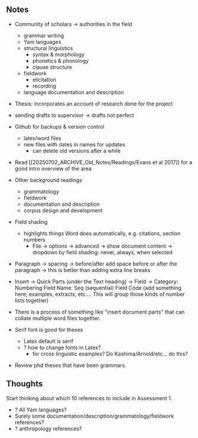## Notes

- Community of scholars -> authorities in the field
	- grammar writing
	- Yam languages
	- structural linguistics
		- syntax & morphology
		- phonetics & phonology
		- clause structure
	- fieldwork
		- elicitation
		- recording
	- language documentation and description
- Thesis: incorporates an account of research done for the project
- sending drafts to supervisor
		-> drafts *not* perfect
- Github for backups & version control
	- latex/word files
	- new files with dates in names for updates
		- can delete old versions after a while
- Read [[20250702_ARCHIVE_Old_Notes/Readings/Evans et al 2017]] for a good intro overview of the area
- Other background readings
	- grammatology
	- fieldwork
	- documentation and description
	- corpus design and development

- Field shading 
	- highlights things Word does automatically, e.g. citations, section numbers
		- File -> options -> advanced -> show document content
		  -> dropdown by field shading: never, always, when selected
- Paragraph -> spacing -> before/after add space before or after the paragraph
						-> this is better than adding extra line breaks
- Insert -> Quick Parts (under the Text heading) -> Field
	-> Category: Numbering
		Field Name: Seq (sequential)
		Field Code (add something here; examples, extracts, etc.... This will group those kinds of number lists together)
- There is a process of something like "insert document parts" that can collate multiple word files together.
- Serif font is good for theses
	- Latex default is serif
	- ? how to change fonts in Latex?
		- for cross linguistic examples? Do Kashima/Arnold/etc... do this?
- Review phd theses that have been grammars.


## Thoughts

Start thinking about which 10 references to include in Assessment 1. 
- ? All Yam languages?
- Surely some documentation/description/grammatology/fieldwork references?
- ? anthropology references?
